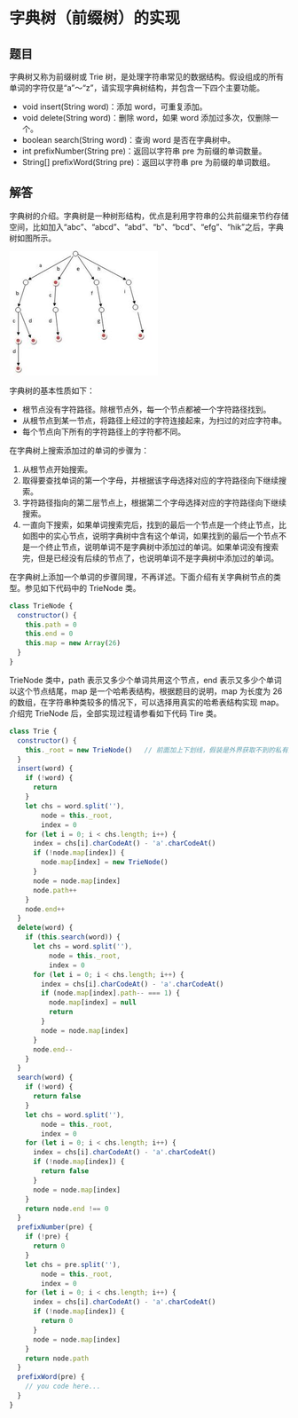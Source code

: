 # 字典树（前缀树）的实现

## 题目

字典树又称为前缀树或 Trie 树，是处理字符串常见的数据结构。假设组成的所有单词的字符仅是“a”～“z”，请实现字典树结构，并包含一下四个主要功能。

 - void insert(String word)：添加 word，可重复添加。
 - void delete(String word)：删除 word，如果 word 添加过多次，仅删除一个。
 - boolean search(String word)：查询 word 是否在字典树中。
 - int prefixNumber(String pre)：返回以字符串 pre 为前缀的单词数量。
 - String[] prefixWord(String pre)：返回以字符串 pre 为前缀的单词数组。

## 解答

字典树的介绍。字典树是一种树形结构，优点是利用字符串的公共前缀来节约存储空间，比如加入“abc”、“abcd”、“abd”、“b”、“bcd”、“efg”、“hik”之后，字典树如图所示。

![字典树](/assets/images/5-1.jpg)

字典树的基本性质如下：

 - 根节点没有字符路径。除根节点外，每一个节点都被一个字符路径找到。
 - 从根节点到某一节点，将路径上经过的字符连接起来，为扫过的对应字符串。
 - 每个节点向下所有的字符路径上的字符都不同。

在字典树上搜索添加过的单词的步骤为：

1. 从根节点开始搜索。
2. 取得要查找单词的第一个字母，并根据该字母选择对应的字符路径向下继续搜索。
3. 字符路径指向的第二层节点上，根据第二个字母选择对应的字符路径向下继续搜索。
4. 一直向下搜索，如果单词搜索完后，找到的最后一个节点是一个终止节点，比如图中的实心节点，说明字典树中含有这个单词，如果找到的最后一个节点不是一个终止节点，说明单词不是字典树中添加过的单词。如果单词没有搜索完，但是已经没有后续的节点了，也说明单词不是字典树中添加过的单词。

在字典树上添加一个单词的步骤同理，不再详述。下面介绍有关字典树节点的类型。参见如下代码中的 TrieNode 类。

```js
class TrieNode {
  constructor() {
    this.path = 0
    this.end = 0
    this.map = new Array(26)
  }
}
```

TrieNode 类中，path 表示又多少个单词共用这个节点，end 表示又多少个单词以这个节点结尾，map 是一个哈希表结构，根据题目的说明，map 为长度为 26 的数组，在字符串种类较多的情况下，可以选择用真实的哈希表结构实现 map。介绍完 TrieNode 后，全部实现过程请参看如下代码 Tire 类。

```js
class Trie {
  constructor() {
    this._root = new TrieNode()   // 前面加上下划线，假装是外界获取不到的私有变量
  }
  insert(word) {
    if (!word) {
      return
    }
    let chs = word.split(''),
        node = this._root,
        index = 0
    for (let i = 0; i < chs.length; i++) {
      index = chs[i].charCodeAt() - 'a'.charCodeAt()
      if (!node.map[index]) {
        node.map[index] = new TrieNode()
      }
      node = node.map[index]
      node.path++
    }
    node.end++
  }
  delete(word) {
    if (this.search(word)) {
      let chs = word.split(''),
          node = this._root,
          index = 0
      for (let i = 0; i < chs.length; i++) {
        index = chs[i].charCodeAt() - 'a'.charCodeAt()
        if (node.map[index].path-- === 1) {
          node.map[index] = null
          return
        }
        node = node.map[index]
      }
      node.end--
    }
  }
  search(word) {
    if (!word) {
      return false
    }
    let chs = word.split(''),
        node = this._root,
        index = 0
    for (let i = 0; i < chs.length; i++) {
      index = chs[i].charCodeAt() - 'a'.charCodeAt()
      if (!node.map[index]) {
        return false
      }
      node = node.map[index]
    }
    return node.end !== 0
  }
  prefixNumber(pre) {
    if (!pre) {
      return 0
    }
    let chs = pre.split(''),
        node = this._root,
        index = 0
    for (let i = 0; i < chs.length; i++) {
      index = chs[i].charCodeAt() - 'a'.charCodeAt()
      if (!node.map[index]) {
        return 0
      }
      node = node.map[index]
    }
    return node.path
  }
  prefixWord(pre) {
    // you code here...
  }
}
```
